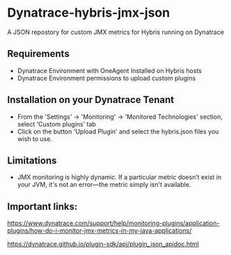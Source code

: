 # Dynatrace-hybris-jmx-json
A JSON repostory for custom JMX metrics for Hybris running on Dynatrace

## Requirements
* Dynatrace Environment with OneAgent Installed on Hybris hosts
* Dynatrace Environment permissions to upload custom plugins

## Installation on your Dynatrace Tenant
* From the 'Settings' -> 'Monitoring' -> 'Monitored Technologies' section, select 'Custom plugins' tab
* Click on the button 'Upload Plugin' and select the hybris.json files you wish to use.

## Limitations
* JMX monitoring is highly dynamic. If a particular metric doesn’t exist in your JVM, it's not an error—the metric simply isn't available.

## Important links:

https://www.dynatrace.com/support/help/monitoring-plugins/application-plugins/how-do-i-monitor-jmx-metrics-in-my-java-applications/ 

 https://dynatrace.github.io/plugin-sdk/api/plugin_json_apidoc.html
